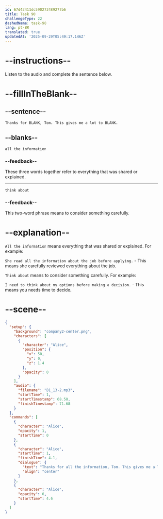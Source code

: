 ```yaml
---
id: 67d43411dc590273489277b6
title: Task 90
challengeType: 22
dashedName: task-90
lang: pt-BR
translated: true
updatedAt: '2025-09-29T05:49:17.146Z'
---
```


<!-- (Audio) Alice: Thanks for all the information, Tom. This gives me a lot to think about. -->

# --instructions--

Listen to the audio and complete the sentence below.

# --fillInTheBlank--

## --sentence--

`Thanks for BLANK, Tom. This gives me a lot to BLANK.`  

## --blanks--

`all the information`  

### --feedback--  

These three words together refer to everything that was shared or explained.  

---  

`think about`  

### --feedback--  

This two-word phrase means to consider something carefully.  

# --explanation--  

`All the information` means everything that was shared or explained. For example:  

`She read all the information about the job before applying.` - This means she carefully reviewed everything about the job.  

`Think about` means to consider something carefully. For example:  

`I need to think about my options before making a decision.` - This means you needs time to decide.  

# --scene--

```json
{
  "setup": {
    "background": "company2-center.png",
    "characters": [
      {
        "character": "Alice",
        "position": {
          "x": 50,
          "y": 0,
          "z": 1.4
        },
        "opacity": 0
      }
    ],
    "audio": {
      "filename": "B1_13-2.mp3",
      "startTime": 1,
      "startTimestamp": 68.58,
      "finishTimestamp": 71.68
    }
  },
  "commands": [
    {
      "character": "Alice",
      "opacity": 1,
      "startTime": 0
    },
    {
      "character": "Alice",
      "startTime": 1,
      "finishTime": 4.1,
      "dialogue": {
        "text": "Thanks for all the information, Tom. This gives me a lot to think about.",
        "align": "center"
      }
    },
    {
      "character": "Alice",
      "opacity": 0,
      "startTime": 4.6
    }
  ]
}
```
